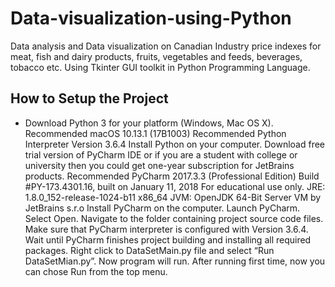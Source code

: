 # Data-visualization-using-Python
Data analysis and Data visualization on Canadian Industry price indexes for meat, fish and dairy products, fruits, vegetables and feeds, beverages, tobacco etc. Using Tkinter GUI toolkit in Python Programming Language.

## How to Setup the Project
  * Download Python 3 for your platform (Windows, Mac OS X).
  Recommended macOS 10.13.1 (17B1003)
  Recommended Python Interpreter Version 3.6.4
  Install Python on your computer.
  Download free trial version of PyCharm IDE or if you are a student with college or university then you could get one-year subscription for JetBrains products.
  Recommended PyCharm 2017.3.3 (Professional Edition)
  Build #PY-173.4301.16, built on January 11, 2018
  For educational use only.
  JRE: 1.8.0_152-release-1024-b11 x86_64
  JVM: OpenJDK 64-Bit Server VM by JetBrains s.r.o
  Install PyCharm on the computer.
  Launch PyCharm.
  Select Open.
  Navigate to the folder containing project source code files.
  Make sure that PyCharm interpreter is configured with Version 3.6.4.
  Wait until PyCharm finishes project building and installing all required packages.
  Right click to DataSetMain.py file and select “Run DataSetMian.py”.
  Now program will run.
  After running first time, now you can chose Run from the top menu.

  
